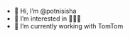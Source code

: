 - 👋 Hi, I’m @potnisisha
- 👀 I’m interested in 👩🏻‍💻
- 🌱 I’m currently working with TomTom

<!---
potnisisha/potnisisha is a ✨ special ✨ repository because its `README.md` (this file) appears on your GitHub profile.
You can click the Preview link to take a look at your changes.
--->
